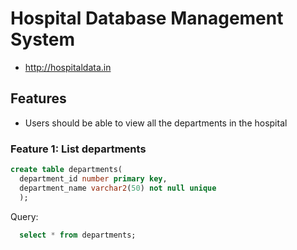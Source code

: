 # Hospital Database Management System

* http://hospitaldata.in

## Features

* Users should be able to view all the departments in the hospital

### Feature 1: List departments
```sql
create table departments(
  department_id number primary key,
  department_name varchar2(50) not null unique
  );
``` 
Query:
```sql
  select * from departments;
```
